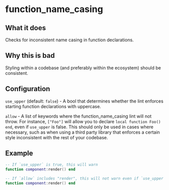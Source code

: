 # function_name_casing

## What it does

Checks for inconsistent name casing in function declarations.

## Why this is bad

Styling within a codebase (and preferably within the ecosystem) should be consistent.

## Configuration

`use_upper` (default: `false`) - A bool that determines whether the lint enforces starting function declarations with uppercase.

`allow` - A list of keywords where the function_name_casing lint will not throw. For instance, `["Foo"]` will allow you to declare `local function Foo() end`, even if `use_upper` is false. This should only be used in cases where necessary, such as when using a third party library that enforces a certain style inconsistent with the rest of your codebase.

## Example

```lua
-- If `use_upper` is true, this will warn
function component:render() end

-- If `allow` includes "render", this will not warn even if `use_upper` is true
function component:render() end
```
